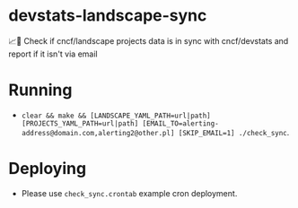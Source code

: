 # devstats-landscape-sync
📈🌄 Check if cncf/landscape projects data is in sync with cncf/devstats and report if it isn't via email


# Running

- `` clear && make && [LANDSCAPE_YAML_PATH=url|path] [PROJECTS_YAML_PATH=url|path] [EMAIL_TO=alerting-address@domain.com,alerting2@other.pl] [SKIP_EMAIL=1] ./check_sync ``.


# Deploying

- Please use `check_sync.crontab` example cron deployment.
